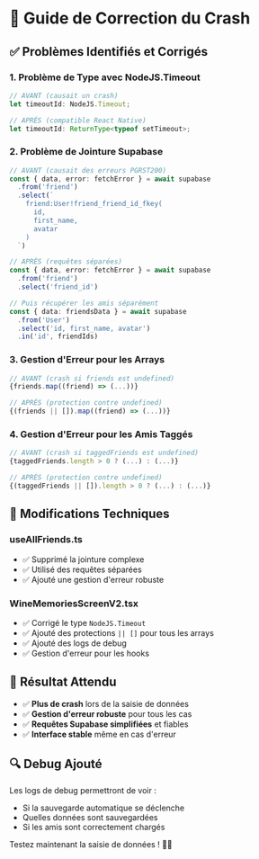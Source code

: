 # 🚨 Guide de Correction du Crash

## ✅ **Problèmes Identifiés et Corrigés**

### **1. Problème de Type avec NodeJS.Timeout**
```typescript
// AVANT (causait un crash)
let timeoutId: NodeJS.Timeout;

// APRÈS (compatible React Native)
let timeoutId: ReturnType<typeof setTimeout>;
```

### **2. Problème de Jointure Supabase**
```typescript
// AVANT (causait des erreurs PGRST200)
const { data, error: fetchError } = await supabase
  .from('friend')
  .select(`
    friend:User!friend_friend_id_fkey(
      id,
      first_name,
      avatar
    )
  `)

// APRÈS (requêtes séparées)
const { data, error: fetchError } = await supabase
  .from('friend')
  .select('friend_id')

// Puis récupérer les amis séparément
const { data: friendsData } = await supabase
  .from('User')
  .select('id, first_name, avatar')
  .in('id', friendIds)
```

### **3. Gestion d'Erreur pour les Arrays**
```typescript
// AVANT (crash si friends est undefined)
{friends.map((friend) => (...))}

// APRÈS (protection contre undefined)
{(friends || []).map((friend) => (...))}
```

### **4. Gestion d'Erreur pour les Amis Taggés**
```typescript
// AVANT (crash si taggedFriends est undefined)
{taggedFriends.length > 0 ? (...) : (...)}

// APRÈS (protection contre undefined)
{(taggedFriends || []).length > 0 ? (...) : (...)}
```

## 🔧 **Modifications Techniques**

### **useAllFriends.ts**
- ✅ Supprimé la jointure complexe
- ✅ Utilisé des requêtes séparées
- ✅ Ajouté une gestion d'erreur robuste

### **WineMemoriesScreenV2.tsx**
- ✅ Corrigé le type `NodeJS.Timeout`
- ✅ Ajouté des protections `|| []` pour tous les arrays
- ✅ Ajouté des logs de debug
- ✅ Gestion d'erreur pour les hooks

## 🎯 **Résultat Attendu**

- ✅ **Plus de crash** lors de la saisie de données
- ✅ **Gestion d'erreur robuste** pour tous les cas
- ✅ **Requêtes Supabase simplifiées** et fiables
- ✅ **Interface stable** même en cas d'erreur

## 🔍 **Debug Ajouté**

Les logs de debug permettront de voir :
- Si la sauvegarde automatique se déclenche
- Quelles données sont sauvegardées
- Si les amis sont correctement chargés

Testez maintenant la saisie de données ! 🍷✨






